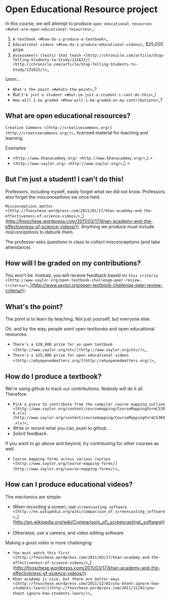 Open Educational Resource project
=================================

In this course, we will attempt to produce `open educational
resources <#what-are-open-educational-resources>`_:

1. `A textbook <#how-do-i-produce-a-textbook>`_
2. `Educational videos <#how-do-i-produce-educational-videos>`_ $25,000
   prize
3. `Assessments (tests) that
   teach <[http://chronicle.com/article/Stop-Telling-Students-to-Study/131622/](http://chronicle.com/article/Stop-Telling-Students-to-Study/131622/)>`_

Umm...

-  `What's the point <#whats-the-point>`_?
-  But `I'm just a student <#but-im-just-a-student-i-cant-do-this>`_!
-  `How will I be graded <#how-will-i-be-graded-on-my-contributions>`_?

What are open educational resources?
------------------------------------

`Creative
Commons <[http://creativecommons.org/](http://creativecommons.org/)>`_
licensed material for teaching and learning.

Examples:

-  <`http://www.khanacademy.org/ <http://www.khanacademy.org/>`_\ >
-  <`http://www.saylor.org/ <http://www.saylor.org/>`_\ >

But I'm just a student! I can't do this!
----------------------------------------

Professors, including myself, easily forget what we did not know.
Professors also forget the misconceptions we once held.

`Misconceptions
matter <[http://fnoschese.wordpress.com/2011/03/17/khan-academy-and-the-effectiveness-of-science-videos/>`_](http://fnoschese.wordpress.com/2011/03/17/khan-academy-and-the-effectiveness-of-science-videos/)).
Anything we produce must include misconceptions to debunk them.

The professor asks questions in class to collect misconceptions (and
take attendance).

How will I be graded on my contributions?
-----------------------------------------

You won't be. Instead, you will receive feedback based on `this
criteria <[http://www.saylor.org/open-textbook-challenge-peer-review-criteria/>`_](http://www.saylor.org/open-textbook-challenge-peer-review-criteria/)).

What's the point?
-----------------

The point is to learn by teaching. Not just yourself, but everyone else.

Oh, and by the way, people *want* open textbooks and open educational
resources:

-  `There's a $20,000 prize for an open
   textbook <[http://www.saylor.org/otc/](http://www.saylor.org/otc/)>`_
-  `There's a $25,000 prize for open educational
   videos <[http://whyopenedmatters.org/](http://whyopenedmatters.org/)>`_

How do I produce a textbook?
----------------------------

We're using github to track our contributions. Nobody will do it all.
Therefore:

-  `Pick a piece to contribute from the compiler course mapping
   outline <[http://www.saylor.org/content/coursemapping/CourseMappingFormCS304.xls](http://www.saylor.org/content/coursemapping/CourseMappingFormCS304.xls)>`_
-  Write or record what you can, push to github.
-  Solicit feedback.

If you want to go above and beyond, try contributing for other courses
as well.

-  `Course mapping forms across various
   courses <[http://www.saylor.org/course-mapping-forms/](http://www.saylor.org/course-mapping-forms/)>`_

How can I produce educational videos?
-------------------------------------

The mechanics are simple:

-  When recording a screen, use `screencasting
   software <[http://en.wikipedia.org/wiki/Comparison_of_screencasting_software>`_](http://en.wikipedia.org/wiki/Comparison\_of\_screencasting\_software)).
-  Otherwise, use a camera, and video editing software.

Making a good video is more challenging:

-  `You must watch this
   first <[http://fnoschese.wordpress.com/2011/03/17/khan-academy-and-the-effectiveness-of-science-videos/>`_](http://fnoschese.wordpress.com/2011/03/17/khan-academy-and-the-effectiveness-of-science-videos/)).
-  `Khan academy is nice, but there are better
   ways <[http://fnoschese.wordpress.com/2011/12/02/you-khant-ignore-how-students-learn/](http://fnoschese.wordpress.com/2011/12/02/you-khant-ignore-how-students-learn/)>`_

